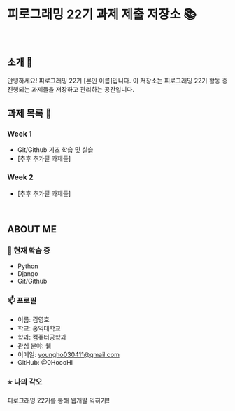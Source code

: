 # 피로그래밍 22기 과제 제출 저장소 📚
<br>

## 소개 🚀
안녕하세요! 피로그래밍 22기 [본인 이름]입니다.
이 저장소는 피로그래밍 22기 활동 중 진행되는 과제들을 저장하고 관리하는 공간입니다.
<br>

## 과제 목록 📕
### Week 1
- Git/Github 기초 학습 및 실습
- [추후 추가될 과제들]

### Week 2
- [추후 추가될 과제들]
<br>

## ABOUT ME
### 🌱 현재 학습 중
- Python
- Django
- Git/Github

### 📫 프로필
- 이름: 김영호  
- 학교: 홍익대학교
- 학과: 컴퓨터공학과
- 관심 분야: 웹
- 이메일: youngho030411@gmail.com   
- GitHub: @0HoooHI

### ⭐ 나의 각오
피로그래밍 22기를 통해 웹개발 익히기!!